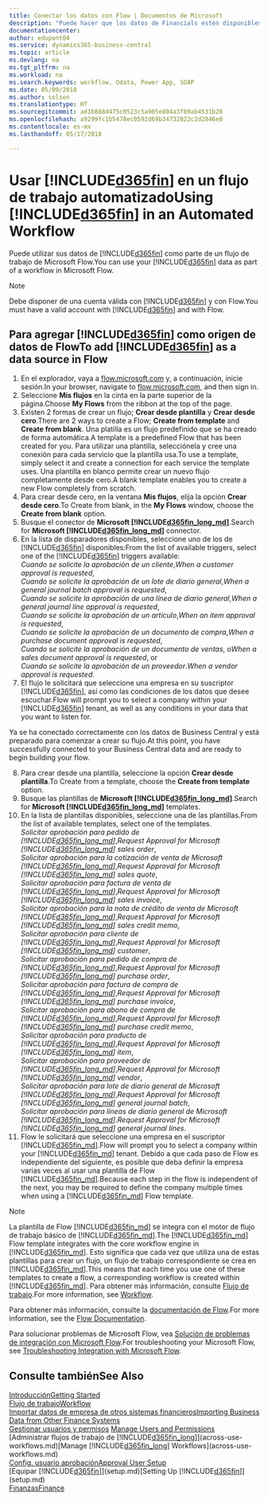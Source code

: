 ```yaml
---
title: Conectar los datos con Flow | Documentos de Microsoft
description: "Puede hacer que los datos de Financials estén disponibles como un origen de datos y especificar una URL de OData de sus servicios web para generar un flujo de trabajo automatizado."
documentationcenter: 
author: edupont04
ms.service: dynamics365-business-central
ms.topic: article
ms.devlang: na
ms.tgt_pltfrm: na
ms.workload: na
ms.search.keywords: workflow, Odata, Power App, SOAP
ms.date: 05/09/2018
ms.author: solsen
ms.translationtype: HT
ms.sourcegitcommit: ad1b888d475c0523c5a905e804a3f89ab4531b28
ms.openlocfilehash: a9299fc1b5478ec0592d69b34732822c2d2846e0
ms.contentlocale: es-mx
ms.lasthandoff: 05/17/2018

---
```

# <a name="using-included365finincludesd365finmdmd-in-an-automated-workflow"></a><span data-ttu-id="0271d-103">Usar [!INCLUDE[d365fin](includes/d365fin_md.md)] en un flujo de trabajo automatizado</span><span class="sxs-lookup"><span data-stu-id="0271d-103">Using [!INCLUDE[d365fin](includes/d365fin_md.md)] in an Automated Workflow</span></span>
<span data-ttu-id="0271d-104">Puede utilizar sus datos de [!INCLUDE[d365fin](includes/d365fin_md.md)] como parte de un flujo de trabajo de Microsoft Flow.</span><span class="sxs-lookup"><span data-stu-id="0271d-104">You can use your [!INCLUDE[d365fin](includes/d365fin_md.md)] data as part of a workflow in Microsoft Flow.</span></span>  

> [!NOTE]  
>   <span data-ttu-id="0271d-105">Debe disponer de una cuenta válida con [!INCLUDE[d365fin](includes/d365fin_md.md)] y con Flow.</span><span class="sxs-lookup"><span data-stu-id="0271d-105">You must have a valid account with [!INCLUDE[d365fin](includes/d365fin_md.md)] and with Flow.</span></span>  

## <a name="to-add-included365finincludesd365finmdmd-as-a-data-source-in-flow"></a><span data-ttu-id="0271d-106">Para agregar [!INCLUDE[d365fin](includes/d365fin_md.md)] como origen de datos de Flow</span><span class="sxs-lookup"><span data-stu-id="0271d-106">To add [!INCLUDE[d365fin](includes/d365fin_md.md)] as a data source in Flow</span></span>
1. <span data-ttu-id="0271d-107">En el explorador, vaya a [flow.microsoft.com](https://flow.microsoft.com/en-us/) y, a continuación, inicie sesión.</span><span class="sxs-lookup"><span data-stu-id="0271d-107">In your browser, navigate to [flow.microsoft.com](https://flow.microsoft.com/en-us/), and then sign in.</span></span>
2. <span data-ttu-id="0271d-108">Seleccione **Mis flujos** en la cinta en la parte superior de la página.</span><span class="sxs-lookup"><span data-stu-id="0271d-108">Choose **My Flows** from the ribbon at the top of the page.</span></span>
3. <span data-ttu-id="0271d-109">Existen 2 formas de crear un flujo; **Crear desde plantilla** y **Crear desde cero**.</span><span class="sxs-lookup"><span data-stu-id="0271d-109">There are 2 ways to create a Flow; **Create from template** and **Create from blank**.</span></span> <span data-ttu-id="0271d-110">Una platilla es un flujo predefinido que se ha creado de forma automática.</span><span class="sxs-lookup"><span data-stu-id="0271d-110">A template is a predefined Flow that has been created for you.</span></span>  <span data-ttu-id="0271d-111">Para utilizar una plantilla, selecciónela y cree una conexión para cada servicio que la plantilla usa.</span><span class="sxs-lookup"><span data-stu-id="0271d-111">To use a template, simply select it and create a connection for each service the template uses.</span></span> <span data-ttu-id="0271d-112">Una plantilla en blanco permite crear un nuevo flujo completamente desde cero.</span><span class="sxs-lookup"><span data-stu-id="0271d-112">A blank template enables you to create a new Flow completely from scratch.</span></span>
4. <span data-ttu-id="0271d-113">Para crear desde cero, en la ventana **Mis flujos**, elija la opción **Crear desde cero**.</span><span class="sxs-lookup"><span data-stu-id="0271d-113">To Create from blank, in the **My Flows** window, choose the **Create from blank** option.</span></span>
5. <span data-ttu-id="0271d-114">Busque el conector de **Microsoft [!INCLUDE[d365fin_long_md](includes/d365fin_long_md.md)]**.</span><span class="sxs-lookup"><span data-stu-id="0271d-114">Search for **Microsoft [!INCLUDE[d365fin_long_md](includes/d365fin_long_md.md)]** connector.</span></span>
6. <span data-ttu-id="0271d-115">En la lista de disparadores disponibles, seleccione uno de los de [!INCLUDE[d365fin](includes/d365fin_md.md)] disponibles:</span><span class="sxs-lookup"><span data-stu-id="0271d-115">From the list of available triggers, select one of the [!INCLUDE[d365fin](includes/d365fin_md.md)] triggers available:</span></span>  
    <span data-ttu-id="0271d-116">*Cuando se solicite la aprobación de un cliente*,</span><span class="sxs-lookup"><span data-stu-id="0271d-116">*When a customer approval is requested*,</span></span>  
    <span data-ttu-id="0271d-117">*Cuando se solicite la aprobación de un lote de diario general*,</span><span class="sxs-lookup"><span data-stu-id="0271d-117">*When a general journal batch approval is requested*,</span></span>  
    <span data-ttu-id="0271d-118">*Cuando se solicite la aprobación de una línea de diario general*,</span><span class="sxs-lookup"><span data-stu-id="0271d-118">*When a general journal line approval is requested*,</span></span>  
    <span data-ttu-id="0271d-119">*Cuando se solicite la aprobación de un artículo*,</span><span class="sxs-lookup"><span data-stu-id="0271d-119">*When an item approval is requested*,</span></span>  
    <span data-ttu-id="0271d-120">*Cuando se solicite la aprobación de un documento de compra*,</span><span class="sxs-lookup"><span data-stu-id="0271d-120">*When a purchase document approval is requested*,</span></span>  
    <span data-ttu-id="0271d-121">*Cuando se solicite la aprobación de un documento de ventas*, o</span><span class="sxs-lookup"><span data-stu-id="0271d-121">*When a sales document approval is requested*, or</span></span>  
    <span data-ttu-id="0271d-122">*Cuando se solicite la aprobación de un proveedor*.</span><span class="sxs-lookup"><span data-stu-id="0271d-122">*When a vendor approval is requested*.</span></span>
7. <span data-ttu-id="0271d-123">El flujo le solicitará que seleccione una empresa en su suscriptor [!INCLUDE[d365fin](includes/d365fin_md.md)], así como las condiciones de los datos que desee escuchar.</span><span class="sxs-lookup"><span data-stu-id="0271d-123">Flow will prompt you to select a company within your [!INCLUDE[d365fin](includes/d365fin_md.md)] tenant, as well as any conditions in your data that you want to listen for.</span></span>

<span data-ttu-id="0271d-124">Ya se ha conectado correctamente con los datos de Business Central y está preparado para comenzar a crear su flujo.</span><span class="sxs-lookup"><span data-stu-id="0271d-124">At this point, you have successfully connected to your Business Central data and are ready to begin building your flow.</span></span>

8. <span data-ttu-id="0271d-125">Para crear desde una plantilla, seleccione la opción **Crear desde plantilla**.</span><span class="sxs-lookup"><span data-stu-id="0271d-125">To Create from a template, choose the **Create from template** option.</span></span>
9. <span data-ttu-id="0271d-126">Busque las plantillas de **Microsoft [!INCLUDE[d365fin_long_md](includes/d365fin_long_md.md)]**.</span><span class="sxs-lookup"><span data-stu-id="0271d-126">Search for **Microsoft [!INCLUDE[d365fin_long_md](includes/d365fin_long_md.md)]** templates.</span></span>
10. <span data-ttu-id="0271d-127">En la lista de plantillas disponibles, seleccione una de las plantillas.</span><span class="sxs-lookup"><span data-stu-id="0271d-127">From the list of available templates, select one of the templates.</span></span>  
    <span data-ttu-id="0271d-128">*Solicitar aprobación para pedido de [!INCLUDE[d365fin_long_md](includes/d365fin_long_md.md)]*,</span><span class="sxs-lookup"><span data-stu-id="0271d-128">*Request Approval for Microsoft [!INCLUDE[d365fin_long_md](includes/d365fin_long_md.md)] sales order*,</span></span>  
    <span data-ttu-id="0271d-129">*Solicitar aprobación para la cotización de venta de Microsoft [!INCLUDE[d365fin_long_md](includes/d365fin_long_md.md)]*,</span><span class="sxs-lookup"><span data-stu-id="0271d-129">*Request Approval for Microsoft [!INCLUDE[d365fin_long_md](includes/d365fin_long_md.md)] sales quote*,</span></span>  
    <span data-ttu-id="0271d-130">*Solicitar aprobación para factura de venta de [!INCLUDE[d365fin_long_md](includes/d365fin_long_md.md)]*,</span><span class="sxs-lookup"><span data-stu-id="0271d-130">*Request Approval for Microsoft [!INCLUDE[d365fin_long_md](includes/d365fin_long_md.md)] sales invoice*,</span></span>  
    <span data-ttu-id="0271d-131">*Solicitar aprobación para la nota de crédito de venta de Microsoft [!INCLUDE[d365fin_long_md](includes/d365fin_long_md.md)]*,</span><span class="sxs-lookup"><span data-stu-id="0271d-131">*Request Approval for Microsoft [!INCLUDE[d365fin_long_md](includes/d365fin_long_md.md)] sales credit memo*,</span></span>  
    <span data-ttu-id="0271d-132">*Solicitar aprobación para cliente de [!INCLUDE[d365fin_long_md](includes/d365fin_long_md.md)]*,</span><span class="sxs-lookup"><span data-stu-id="0271d-132">*Request Approval for Microsoft [!INCLUDE[d365fin_long_md](includes/d365fin_long_md.md)] customer*,</span></span>  
    <span data-ttu-id="0271d-133">*Solicitar aprobación para pedido de compra de [!INCLUDE[d365fin_long_md](includes/d365fin_long_md.md)]*,</span><span class="sxs-lookup"><span data-stu-id="0271d-133">*Request Approval for Microsoft [!INCLUDE[d365fin_long_md](includes/d365fin_long_md.md)] purchase order*,</span></span>  
    <span data-ttu-id="0271d-134">*Solicitar aprobación para factura de compra de [!INCLUDE[d365fin_long_md](includes/d365fin_long_md.md)]*,</span><span class="sxs-lookup"><span data-stu-id="0271d-134">*Request Approval for Microsoft [!INCLUDE[d365fin_long_md](includes/d365fin_long_md.md)] purchase invoice*,</span></span>  
    <span data-ttu-id="0271d-135">*Solicitar aprobación para abono de compra de [!INCLUDE[d365fin_long_md](includes/d365fin_long_md.md)]*,</span><span class="sxs-lookup"><span data-stu-id="0271d-135">*Request Approval for Microsoft [!INCLUDE[d365fin_long_md](includes/d365fin_long_md.md)] purchase credit memo*,</span></span>  
    <span data-ttu-id="0271d-136">*Solicitar aprobación para producto de [!INCLUDE[d365fin_long_md](includes/d365fin_long_md.md)]*,</span><span class="sxs-lookup"><span data-stu-id="0271d-136">*Request Approval for Microsoft [!INCLUDE[d365fin_long_md](includes/d365fin_long_md.md)] item*,</span></span>  
    <span data-ttu-id="0271d-137">*Solicitar aprobación para proveedor de [!INCLUDE[d365fin_long_md](includes/d365fin_long_md.md)]*,</span><span class="sxs-lookup"><span data-stu-id="0271d-137">*Request Approval for Microsoft [!INCLUDE[d365fin_long_md](includes/d365fin_long_md.md)] vendor*,</span></span>  
    <span data-ttu-id="0271d-138">*Solicitar aprobación para lote de diario general de Microsoft [!INCLUDE[d365fin_long_md](includes/d365fin_long_md.md)]*,</span><span class="sxs-lookup"><span data-stu-id="0271d-138">*Request Approval for Microsoft [!INCLUDE[d365fin_long_md](includes/d365fin_long_md.md)] general journal batch*,</span></span>  
    <span data-ttu-id="0271d-139">*Solicitar aprobación para líneas de diario general de Microsoft [!INCLUDE[d365fin_long_md](includes/d365fin_long_md.md)]*.</span><span class="sxs-lookup"><span data-stu-id="0271d-139">*Request Approval for Microsoft [!INCLUDE[d365fin_long_md](includes/d365fin_long_md.md)] general journal lines*.</span></span>  
11. <span data-ttu-id="0271d-140">Flow le solicitará que seleccione una empresa en el suscriptor [!INCLUDE[d365fin_md](includes/d365fin_md.md)].</span><span class="sxs-lookup"><span data-stu-id="0271d-140">Flow will prompt you to select a company within your [!INCLUDE[d365fin_md](includes/d365fin_md.md)] tenant.</span></span> <span data-ttu-id="0271d-141">Debido a que cada paso de Flow es independiente del siguiente, es posible que deba definir la empresa varias veces al usar una plantilla de Flow [!INCLUDE[d365fin_md](includes/d365fin_md.md)].</span><span class="sxs-lookup"><span data-stu-id="0271d-141">Because each step in the flow is independent of the next, you may be required to define the company multiple times when using a [!INCLUDE[d365fin_md](includes/d365fin_md.md)] Flow template.</span></span>

> [!NOTE]  
> <span data-ttu-id="0271d-142">La plantilla de Flow [!INCLUDE[d365fin_md](includes/d365fin_md.md)] se integra con el motor de flujo de trabajo básico de [!INCLUDE[d365fin_md](includes/d365fin_md.md)].</span><span class="sxs-lookup"><span data-stu-id="0271d-142">The [!INCLUDE[d365fin_md](includes/d365fin_md.md)] Flow template integrates with the core workflow engine in [!INCLUDE[d365fin_md](includes/d365fin_md.md)].</span></span> <span data-ttu-id="0271d-143">Esto significa que cada vez que utiliza una de estas plantillas para crear un flujo, un flujo de trabajo correspondiente se crea en [!INCLUDE[d365fin_md](includes/d365fin_md.md)].</span><span class="sxs-lookup"><span data-stu-id="0271d-143">This means that each time you use one of these templates to create a flow, a corresponding workflow is created within [!INCLUDE[d365fin_md](includes/d365fin_md.md)].</span></span> <span data-ttu-id="0271d-144">Para obtener más información, consulte [Flujo de trabajo](across-workflow.md).</span><span class="sxs-lookup"><span data-stu-id="0271d-144">For more information, see [Workflow](across-workflow.md).</span></span>

<span data-ttu-id="0271d-145">Para obtener más información, consulte la [documentación de Flow](https://docs.microsoft.com/en-us/flow/getting-started).</span><span class="sxs-lookup"><span data-stu-id="0271d-145">For more information, see the [Flow Documentation](https://docs.microsoft.com/en-us/flow/getting-started).</span></span>

<span data-ttu-id="0271d-146">Para solucionar problemas de Microsoft Flow, vea [Solución de problemas de integración con Microsoft Flow](across-troubleshooting-how-use-financials-data-source-flow.md).</span><span class="sxs-lookup"><span data-stu-id="0271d-146">For troubleshooting your Microsoft Flow, see [Troubleshooting Integration with Microsoft Flow](across-troubleshooting-how-use-financials-data-source-flow.md).</span></span>

## <a name="see-also"></a><span data-ttu-id="0271d-147">Consulte también</span><span class="sxs-lookup"><span data-stu-id="0271d-147">See Also</span></span>
[<span data-ttu-id="0271d-148">Introducción</span><span class="sxs-lookup"><span data-stu-id="0271d-148">Getting Started</span></span>](product-get-started.md)  
[<span data-ttu-id="0271d-149">Flujo de trabajo</span><span class="sxs-lookup"><span data-stu-id="0271d-149">Workflow</span></span>](across-workflow.md)  
[<span data-ttu-id="0271d-150">Importar datos de empresa de otros sistemas financieros</span><span class="sxs-lookup"><span data-stu-id="0271d-150">Importing Business Data from Other Finance Systems</span></span>](across-import-data-configuration-packages.md)  
<span data-ttu-id="0271d-151">[Gestionar usuarios y permisos](ui-how-users-permissions.md) </span><span class="sxs-lookup"><span data-stu-id="0271d-151">[Manage Users and Permissions](ui-how-users-permissions.md) </span></span>  
<span data-ttu-id="0271d-152">[Administrar flujos de trabajo de [!INCLUDE[d365fin_long](includes/d365fin_long_md.md)]](across-use-workflows.md)</span><span class="sxs-lookup"><span data-stu-id="0271d-152">[Manage [!INCLUDE[d365fin_long](includes/d365fin_long_md.md)] Workflows](across-use-workflows.md)</span></span>  
[<span data-ttu-id="0271d-153">Config. usuario aprobación</span><span class="sxs-lookup"><span data-stu-id="0271d-153">Approval User Setup</span></span>](across-how-to-set-up-approval-users.md)  
<span data-ttu-id="0271d-154">[Equipar [!INCLUDE[d365fin](includes/d365fin_md.md)]](setup.md)</span><span class="sxs-lookup"><span data-stu-id="0271d-154">[Setting Up [!INCLUDE[d365fin](includes/d365fin_md.md)]](setup.md)</span></span>  
[<span data-ttu-id="0271d-155">Finanzas</span><span class="sxs-lookup"><span data-stu-id="0271d-155">Finance</span></span>](finance.md)  


